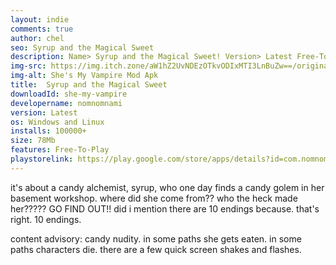 ```yaml
---
layout: indie
comments: true
author: chel
seo: Syrup and the Magical Sweet
description: Name> Syrup and the Magical Sweet! Version> Latest Free-To-Play Install> Install Steps> Download
img-src: https://img.itch.zone/aW1hZ2UvNDEzOTkvODIxMTI3LnBuZw==/original/p4TI7q.png
img-alt: She's My Vampire Mod Apk
title:  Syrup and the Magical Sweet
downloadId: she-my-vampire
developername: nomnomnami
version: Latest
os: Windows and Linux
installs: 100000+
size: 78Mb
features: Free-To-Play
playstorelink: https://play.google.com/store/apps/details?id=com.nomnomnami.syrup
---
```

it's about a candy alchemist, syrup, who one day finds a candy golem in her basement workshop. where did she come from?? who the heck made her????? GO FIND OUT!! did i mention there are 10 endings because. that's right. 10 endings.

content advisory: candy nudity. in some paths she gets eaten. in some paths characters die. there are a few quick screen shakes and flashes.
